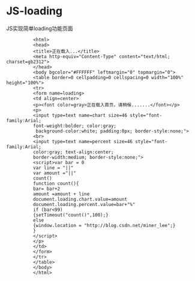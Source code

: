 # JS-loading
JS实现简单loading功能页面


              <html>  
              <head>  
              <title>正在载入...</title>  
              <meta http-equiv="Content-Type" content="text/html; charset=gb2312">  
              </head>  
              <body bgcolor="#FFFFFF" leftmargin="0" topmargin="0">  
              <table border=0 cellpadding=0 cellspacing=0 width="100%" height="100%">  
              <tr>   
              <form name=loading>  
              <td align=center>   
              <p><font color=gray>正在载入首页，请稍候.......</font></p>  
              <p>   
              <input type=text name=chart size=46 style="font-family:Arial;   
              font-weight:bolder; color:gray;  
               background-color:white; padding:0px; border-style:none;">  
              <br>  
              <input type=text name=percent size=46 style="font-family:Arial;   
              color:gray; text-align:center;   
              border-width:medium; border-style:none;">  
              <script>var bar = 0   
              var line = "||"   
              var amount ="||"   
              count()   
              function count(){   
              bar= bar+2   
              amount =amount + line   
              document.loading.chart.value=amount   
              document.loading.percent.value=bar+"%"   
              if (bar<99)   
              {setTimeout("count()",100);}   
              else   
              {window.location = "http://blog.csdn.net/miner_lee";}   
              }  
              </script>  
              </p>  
              </td>  
              </form>  
              </tr>  
              </table>  
              </body>  
              </html>  



